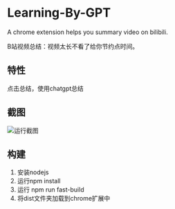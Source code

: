 # Learning-By-GPT
A chrome extension helps you summary video on bilibili.

B站视频总结：视频太长不看了给你节约点时间。


## 特性
点击总结，使用chatgpt总结
## 截图

![运行截图](https://raw.githubusercontent.com/lxfater/BilibiliSummary/main/screenShot/1676802769323.png)

## 构建
1. 安装nodejs
2. 运行npm install
3. 运行 npm run fast-build
4. 将dist文件夹加载到chrome扩展中
